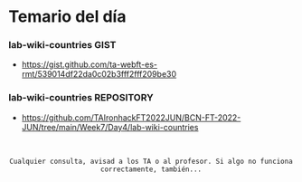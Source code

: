 # Temario del día

### lab-wiki-countries GIST
- https://gist.github.com/ta-webft-es-rmt/539014df22da0c02b3fff2fff209be30

### lab-wiki-countries REPOSITORY
- https://github.com/TAIronhackFT2022JUN/BCN-FT-2022-JUN/tree/main/Week7/Day4/lab-wiki-countries

<br>

<div align="center">

```
Cualquier consulta, avisad a los TA o al profesor. Si algo no funciona correctamente, también...
```

</div>